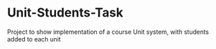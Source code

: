 # Unit-Students-Task
Project to show implementation of a course Unit system, with students added to each unit
